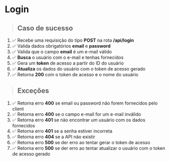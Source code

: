 # Login

> ## Caso de sucesso

1. ✅ Recebe uma requisição do tipo **POST** na rota **/api/login**
2. ✅ Valida dados obrigatórios **email** e **password**
3. ✅ Valida que o campo **email** é um e-mail válido
4. ✅ **Busca** o usuário com o e-mail e tenhas fornecidos
5. ✅ Gera um **token** de acesso a partir do ID do usuário
6. ✅ **Atualiza** os dados do usuário com o token de acesso gerado
7. ✅ Retorna **200** com o token de acesso e o nome do usuário

> ## Exceções

1. ✅ Retorna erro **400** se email ou password não forem fornecidos pelo client
2. ✅ Retorna erro **400** se o campo e-mail for um e-mail inválido
3. ✅ Retorna erro **401** se não encontrar um usuário com os dados fornecidos
4. ✅ Retorna erro **401** se a senha estiver incorreta
5. ✅ Retorna erro **404** se a API não existir
6. ✅ Retorna erro **500** se der erro ao tentar gerar o token de acesso
7. ✅ Retorna erro **500** se der erro ao tentar atualizar o usuário com o token de acesso gerado
